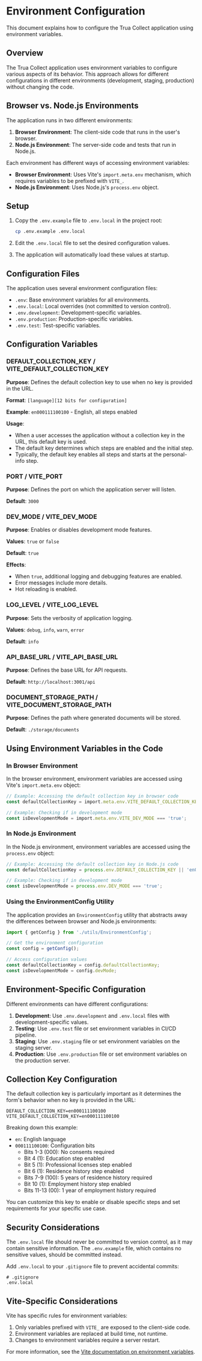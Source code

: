 # Environment Configuration

This document explains how to configure the Trua Collect application using environment variables.

## Overview

The Trua Collect application uses environment variables to configure various aspects of its behavior. This approach allows for different configurations in different environments (development, staging, production) without changing the code.

## Browser vs. Node.js Environments

The application runs in two different environments:

1. **Browser Environment**: The client-side code that runs in the user's browser.
2. **Node.js Environment**: The server-side code and tests that run in Node.js.

Each environment has different ways of accessing environment variables:

- **Browser Environment**: Uses Vite's `import.meta.env` mechanism, which requires variables to be prefixed with `VITE_`.
- **Node.js Environment**: Uses Node.js's `process.env` object.

## Setup

1. Copy the `.env.example` file to `.env.local` in the project root:
   ```bash
   cp .env.example .env.local
   ```

2. Edit the `.env.local` file to set the desired configuration values.

3. The application will automatically load these values at startup.

## Configuration Files

The application uses several environment configuration files:

- `.env`: Base environment variables for all environments.
- `.env.local`: Local overrides (not committed to version control).
- `.env.development`: Development-specific variables.
- `.env.production`: Production-specific variables.
- `.env.test`: Test-specific variables.

## Configuration Variables

### DEFAULT_COLLECTION_KEY / VITE_DEFAULT_COLLECTION_KEY

**Purpose**: Defines the default collection key to use when no key is provided in the URL.

**Format**: `[language][12 bits for configuration]`

**Example**: `en000111100100` - English, all steps enabled

**Usage**:
- When a user accesses the application without a collection key in the URL, this default key is used.
- The default key determines which steps are enabled and the initial step.
- Typically, the default key enables all steps and starts at the personal-info step.

### PORT / VITE_PORT

**Purpose**: Defines the port on which the application server will listen.

**Default**: `3000`

### DEV_MODE / VITE_DEV_MODE

**Purpose**: Enables or disables development mode features.

**Values**: `true` or `false`

**Default**: `true`

**Effects**:
- When `true`, additional logging and debugging features are enabled.
- Error messages include more details.
- Hot reloading is enabled.

### LOG_LEVEL / VITE_LOG_LEVEL

**Purpose**: Sets the verbosity of application logging.

**Values**: `debug`, `info`, `warn`, `error`

**Default**: `info`

### API_BASE_URL / VITE_API_BASE_URL

**Purpose**: Defines the base URL for API requests.

**Default**: `http://localhost:3001/api`

### DOCUMENT_STORAGE_PATH / VITE_DOCUMENT_STORAGE_PATH

**Purpose**: Defines the path where generated documents will be stored.

**Default**: `./storage/documents`

## Using Environment Variables in the Code

### In Browser Environment

In the browser environment, environment variables are accessed using Vite's `import.meta.env` object:

```typescript
// Example: Accessing the default collection key in browser code
const defaultCollectionKey = import.meta.env.VITE_DEFAULT_COLLECTION_KEY || 'en000111100100';

// Example: Checking if in development mode
const isDevelopmentMode = import.meta.env.VITE_DEV_MODE === 'true';
```

### In Node.js Environment

In the Node.js environment, environment variables are accessed using the `process.env` object:

```typescript
// Example: Accessing the default collection key in Node.js code
const defaultCollectionKey = process.env.DEFAULT_COLLECTION_KEY || 'en000111100100';

// Example: Checking if in development mode
const isDevelopmentMode = process.env.DEV_MODE === 'true';
```

### Using the EnvironmentConfig Utility

The application provides an `EnvironmentConfig` utility that abstracts away the differences between browser and Node.js environments:

```typescript
import { getConfig } from './utils/EnvironmentConfig';

// Get the environment configuration
const config = getConfig();

// Access configuration values
const defaultCollectionKey = config.defaultCollectionKey;
const isDevelopmentMode = config.devMode;
```

## Environment-Specific Configuration

Different environments can have different configurations:

1. **Development**: Use `.env.development` and `.env.local` files with development-specific values.
2. **Testing**: Use `.env.test` file or set environment variables in CI/CD pipeline.
3. **Staging**: Use `.env.staging` file or set environment variables on the staging server.
4. **Production**: Use `.env.production` file or set environment variables on the production server.

## Collection Key Configuration

The default collection key is particularly important as it determines the form's behavior when no key is provided in the URL:

```
DEFAULT_COLLECTION_KEY=en000111100100
VITE_DEFAULT_COLLECTION_KEY=en000111100100
```

Breaking down this example:
- `en`: English language
- `000111100100`: Configuration bits
  - Bits 1-3 (000): No consents required
  - Bit 4 (1): Education step enabled
  - Bit 5 (1): Professional licenses step enabled
  - Bit 6 (1): Residence history step enabled
  - Bits 7-9 (100): 5 years of residence history required
  - Bit 10 (1): Employment history step enabled
  - Bits 11-13 (00): 1 year of employment history required

You can customize this key to enable or disable specific steps and set requirements for your specific use case.

## Security Considerations

The `.env.local` file should never be committed to version control, as it may contain sensitive information. The `.env.example` file, which contains no sensitive values, should be committed instead.

Add `.env.local` to your `.gitignore` file to prevent accidental commits:

```
# .gitignore
.env.local
```

## Vite-Specific Considerations

Vite has specific rules for environment variables:

1. Only variables prefixed with `VITE_` are exposed to the client-side code.
2. Environment variables are replaced at build time, not runtime.
3. Changes to environment variables require a server restart.

For more information, see the [Vite documentation on environment variables](https://vitejs.dev/guide/env-and-mode.html).